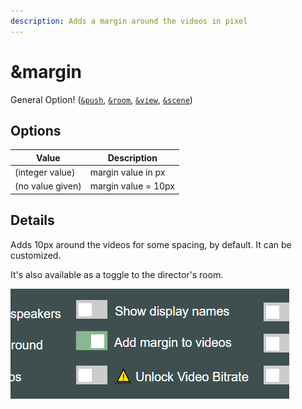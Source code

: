 ```yaml
---
description: Adds a margin around the videos in pixel
---
```


# \&margin

General Option! ([`&push`](../../source-settings/push.md), [`&room`](../../general-settings/room.md), [`&view`](../view-parameters/view.md), [`&scene`](../view-parameters/scene.md))

## Options

| Value            | Description         |
| ---------------- | ------------------- |
| (integer value)  | margin value in px  |
| (no value given) | margin value = 10px |

## Details

Adds 10px around the videos for some spacing, by default. It can be customized.

It's also available as a toggle to the director's room.

![](<../../.gitbook/assets/image (125).png>)
